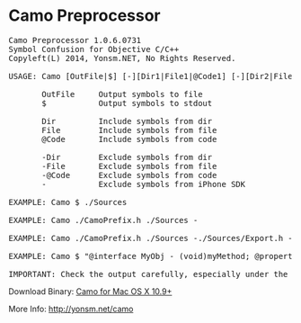 
Camo Preprocessor
======
<pre>
Camo Preprocessor 1.0.6.0731
Symbol Confusion for Objective C/C++
Copyleft(L) 2014, Yonsm.NET, No Rights Reserved.

USAGE: Camo [OutFile|$] [-][Dir1|File1|@Code1] [-][Dir2|File2|@Code2] ...

       OutFile     Output symbols to file
       $           Output symbols to stdout

       Dir         Include symbols from dir
       File        Include symbols from file
       @Code       Include symbols from code

       -Dir        Exclude symbols from dir
       -File       Exclude symbols from file
       -@Code      Exclude symbols from code
       -           Exclude symbols from iPhone SDK

EXAMPLE: Camo $ ./Sources

EXAMPLE: Camo ./CamoPrefix.h ./Sources -

EXAMPLE: Camo ./CamoPrefix.h ./Sources -./Sources/Export.h -./Pods -

EXAMPLE: Camo $ "@interface MyObj - (void)myMethod; @property BOOL myProp; @end"

IMPORTANT: Check the output carefully, especially under the complex circumstance.
</pre>

Download Binary: [Camo for Mac OS X 10.9+](https://raw.githubusercontent.com/Yonsm/Camo/master/Release/Camo)

More Info: <http://yonsm.net/camo>

